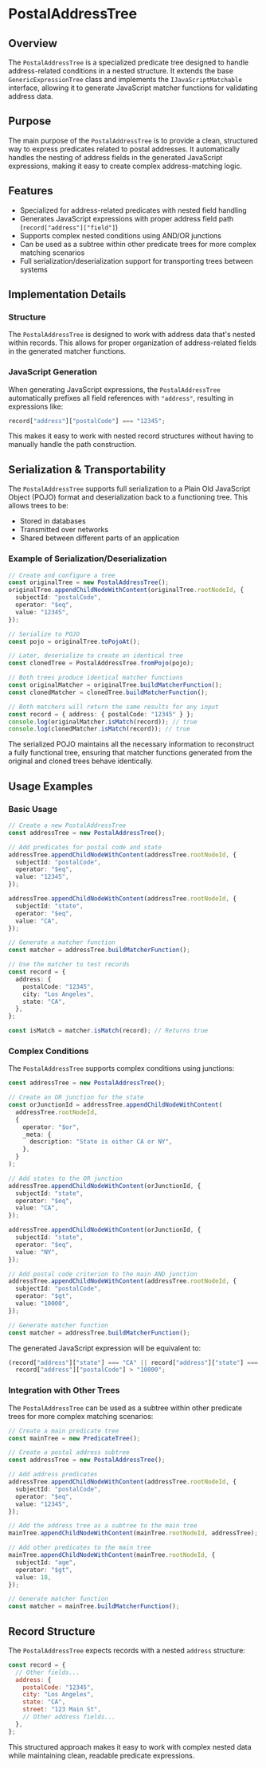 # PostalAddressTree

## Overview

The `PostalAddressTree` is a specialized predicate tree designed to handle address-related conditions in a nested structure. It extends the base `GenericExpressionTree` class and implements the `IJavaScriptMatchable` interface, allowing it to generate JavaScript matcher functions for validating address data.

## Purpose

The main purpose of the `PostalAddressTree` is to provide a clean, structured way to express predicates related to postal addresses. It automatically handles the nesting of address fields in the generated JavaScript expressions, making it easy to create complex address-matching logic.

## Features

- Specialized for address-related predicates with nested field handling
- Generates JavaScript expressions with proper address field path (`record["address"]["field"]`)
- Supports complex nested conditions using AND/OR junctions
- Can be used as a subtree within other predicate trees for more complex matching scenarios
- Full serialization/deserialization support for transporting trees between systems

## Implementation Details

### Structure

The `PostalAddressTree` is designed to work with address data that's nested within records. This allows for proper organization of address-related fields in the generated matcher functions.

### JavaScript Generation

When generating JavaScript expressions, the `PostalAddressTree` automatically prefixes all field references with `"address"`, resulting in expressions like:

```javascript
record["address"]["postalCode"] === "12345";
```

This makes it easy to work with nested record structures without having to manually handle the path construction.

## Serialization & Transportability

The `PostalAddressTree` supports full serialization to a Plain Old JavaScript Object (POJO) format and deserialization back to a functioning tree. This allows trees to be:

- Stored in databases
- Transmitted over networks
- Shared between different parts of an application

### Example of Serialization/Deserialization

```typescript
// Create and configure a tree
const originalTree = new PostalAddressTree();
originalTree.appendChildNodeWithContent(originalTree.rootNodeId, {
  subjectId: "postalCode",
  operator: "$eq",
  value: "12345",
});

// Serialize to POJO
const pojo = originalTree.toPojoAt();

// Later, deserialize to create an identical tree
const clonedTree = PostalAddressTree.fromPojo(pojo);

// Both trees produce identical matcher functions
const originalMatcher = originalTree.buildMatcherFunction();
const clonedMatcher = clonedTree.buildMatcherFunction();

// Both matchers will return the same results for any input
const record = { address: { postalCode: "12345" } };
console.log(originalMatcher.isMatch(record)); // true
console.log(clonedMatcher.isMatch(record)); // true
```

The serialized POJO maintains all the necessary information to reconstruct a fully functional tree, ensuring that matcher functions generated from the original and cloned trees behave identically.

## Usage Examples

### Basic Usage

```typescript
// Create a new PostalAddressTree
const addressTree = new PostalAddressTree();

// Add predicates for postal code and state
addressTree.appendChildNodeWithContent(addressTree.rootNodeId, {
  subjectId: "postalCode",
  operator: "$eq",
  value: "12345",
});

addressTree.appendChildNodeWithContent(addressTree.rootNodeId, {
  subjectId: "state",
  operator: "$eq",
  value: "CA",
});

// Generate a matcher function
const matcher = addressTree.buildMatcherFunction();

// Use the matcher to test records
const record = {
  address: {
    postalCode: "12345",
    city: "Los Angeles",
    state: "CA",
  },
};

const isMatch = matcher.isMatch(record); // Returns true
```

### Complex Conditions

The `PostalAddressTree` supports complex conditions using junctions:

```typescript
const addressTree = new PostalAddressTree();

// Create an OR junction for the state
const orJunctionId = addressTree.appendChildNodeWithContent(
  addressTree.rootNodeId,
  {
    operator: "$or",
    _meta: {
      description: "State is either CA or NY",
    },
  }
);

// Add states to the OR junction
addressTree.appendChildNodeWithContent(orJunctionId, {
  subjectId: "state",
  operator: "$eq",
  value: "CA",
});

addressTree.appendChildNodeWithContent(orJunctionId, {
  subjectId: "state",
  operator: "$eq",
  value: "NY",
});

// Add postal code criterion to the main AND junction
addressTree.appendChildNodeWithContent(addressTree.rootNodeId, {
  subjectId: "postalCode",
  operator: "$gt",
  value: "10000",
});

// Generate matcher function
const matcher = addressTree.buildMatcherFunction();
```

The generated JavaScript expression will be equivalent to:

```javascript
(record["address"]["state"] === "CA" || record["address"]["state"] === "NY") &&
  record["address"]["postalCode"] > "10000";
```

### Integration with Other Trees

The `PostalAddressTree` can be used as a subtree within other predicate trees for more complex matching scenarios:

```typescript
// Create a main predicate tree
const mainTree = new PredicateTree();

// Create a postal address subtree
const addressTree = new PostalAddressTree();

// Add address predicates
addressTree.appendChildNodeWithContent(addressTree.rootNodeId, {
  subjectId: "postalCode",
  operator: "$eq",
  value: "12345",
});

// Add the address tree as a subtree to the main tree
mainTree.appendChildNodeWithContent(mainTree.rootNodeId, addressTree);

// Add other predicates to the main tree
mainTree.appendChildNodeWithContent(mainTree.rootNodeId, {
  subjectId: "age",
  operator: "$gt",
  value: 18,
});

// Generate matcher function
const matcher = mainTree.buildMatcherFunction();
```

## Record Structure

The `PostalAddressTree` expects records with a nested `address` structure:

```javascript
const record = {
  // Other fields...
  address: {
    postalCode: "12345",
    city: "Los Angeles",
    state: "CA",
    street: "123 Main St",
    // Other address fields...
  },
};
```

This structured approach makes it easy to work with complex nested data while maintaining clean, readable predicate expressions.
